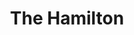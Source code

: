 ---
layout: place
title: "The Hamilton"
permalink: /district-of-columbia/washington/the-hamilton.html
stateAbbr: DC
stateName: District of Columbia
cityName: Washington
place_id: ChIJ0zjVx5e3t4kRPiQqmswuh9c
photos:
  - name: >-
      places/ChIJ0zjVx5e3t4kRPiQqmswuh9c/photos/AeeoHcK_2RzG4N02E9L6ZPl08oggVTqQ0594RYsH6qFSl5NhGWzwCc4JlHoeW4yu9AU0Cc2t12IGEAly30jFWbgjvS6UOmXNjCktBNh72U2ae809l55pk32sEXxc5kMY2nIBI1vPuJI78GpK9qgKs6e0IQm05XO8fSu00p7qyY5WxWw8UwLqwWYtA8-qCpC8nB9YE_UndG8o4-bFyLjlDb1W2kdpZbY2R9wt_bHzZ0axXZZYxWOFpMBIwiFDIWEv5WwLlbLptYB1NC5NTN9pkm1IO694quaua7XQvMpp4s_FIEFZ7w
    widthPx: 4320
    heightPx: 2880
    authorAttributions:
      - displayName: The Hamilton
        uri: https://maps.google.com/maps/contrib/103036502084943676218
        photoUri: >-
          https://lh3.googleusercontent.com/a-/ALV-UjVO3-F5aO5j5esYcSX4jlP4ihk8-i8e-psdkXz7LpWff__RsJI0=s100-p-k-no-mo
    flagContentUri: >-
      https://www.google.com/local/imagery/report/?cb_client=maps_api_places.places_api&image_key=!1e10!2sAF1QipNexydivJCAR1PVxdJBi_d8ymsIRS0ePaRRWaLV&hl=en-US
    googleMapsUri: >-
      https://www.google.com/maps/place//data=!3m4!1e2!3m2!1sAF1QipNexydivJCAR1PVxdJBi_d8ymsIRS0ePaRRWaLV!2e10!4m2!3m1!1s0x89b7b797c7d538d3:0xd7872ecc9a2a243e
  - name: >-
      places/ChIJ0zjVx5e3t4kRPiQqmswuh9c/photos/AeeoHcKXVGlPNs9uo7VINFQwQ782HnGE5blho5NAKL8tWo50HJiYLdSSjnWk39ygCgdgnajxPCf5Xd4Q1dhW8IjzR5v84Efvl0rnnyDbW0LibRObsZCcdy1fuPtGIlf1WA9TPAS3ZSGmFgFptJlHz3BE5bUEaEOG2bXDUF7iVWCrw6vXLcqeLrKNEWSt-mWFz-fpQGTt9lEw219JOspRRNpoOy6DPd6ttb2DhfBLdODlrPZcYeChsiOjZ37L35tdCz4vZCTDBkJM2v3xOG04t3zrLtfftsewMi_7gavH-JHO42lfSg
    widthPx: 3841
    heightPx: 2561
    authorAttributions:
      - displayName: The Hamilton
        uri: https://maps.google.com/maps/contrib/103036502084943676218
        photoUri: >-
          https://lh3.googleusercontent.com/a-/ALV-UjVO3-F5aO5j5esYcSX4jlP4ihk8-i8e-psdkXz7LpWff__RsJI0=s100-p-k-no-mo
    flagContentUri: >-
      https://www.google.com/local/imagery/report/?cb_client=maps_api_places.places_api&image_key=!1e10!2sAF1QipPNBknx98gB52rrGlTnYYHrRYw0iF7W6DU3nNqw&hl=en-US
    googleMapsUri: >-
      https://www.google.com/maps/place//data=!3m4!1e2!3m2!1sAF1QipPNBknx98gB52rrGlTnYYHrRYw0iF7W6DU3nNqw!2e10!4m2!3m1!1s0x89b7b797c7d538d3:0xd7872ecc9a2a243e
  - name: >-
      places/ChIJ0zjVx5e3t4kRPiQqmswuh9c/photos/AeeoHcLMJGjz9XnqGlv3X0NkCetnTzmpkTvNiIiMo6B_D60vaYLe6YmzpPqOwl01GyeSu3gBqQ8J4m97s99HtthIVVaVMZgwRlojYlc0LYKuoFPf8u1wmB0cgwhFveuGPJEjDOUdmsJIp8b_lemX2_rOTlFlyrA_hZbx_CaFZPmBM9Jb2LZzkOYAXHn5d4MEtGXrd1K8BcmSCmXdsCPPmiuiB1xiXambOpD-zFQ6tcnMCg601sNtIdrarZkaet4BnmWKUDIuYAkGvOVe3uEiYEljrKshx8nV_k2ISVeTNtFwPdcTLP9B2rX_M9mM8odV1wuA5WxjhG6ha7q9LVsbRVvxgNYDHUYgFbqJxQJiq4E3KYLM8OBpi9r-QwVM7uX3g5lmq4CMrEWhqV_lU6ec3dixvFuFX9JPPEQxvr2VYkfIg22mIbHb
    widthPx: 1449
    heightPx: 1067
    authorAttributions:
      - displayName: Dario Mirski
        uri: https://maps.google.com/maps/contrib/105576028219949544272
        photoUri: >-
          https://lh3.googleusercontent.com/a/ACg8ocLmR1GhLP5OvoCaP9UsKAf6y-RNEz6o-cODI17Q2goiWLPKPw=s100-p-k-no-mo
    flagContentUri: >-
      https://www.google.com/local/imagery/report/?cb_client=maps_api_places.places_api&image_key=!1e10!2sCIHM0ogKEICAgMCIzrCbnwE&hl=en-US
    googleMapsUri: >-
      https://www.google.com/maps/place//data=!3m4!1e2!3m2!1sCIHM0ogKEICAgMCIzrCbnwE!2e10!4m2!3m1!1s0x89b7b797c7d538d3:0xd7872ecc9a2a243e
  - name: >-
      places/ChIJ0zjVx5e3t4kRPiQqmswuh9c/photos/AeeoHcILSgKvn0Vy5P8GQuJWfVz7ktV6SGTF3mA57hTes4l5HV9OQr7o-V_NXivzsY5pI1yc0ic07zREEQCizwQ7SIUxBpluQ3XRfGeoJ0rmyzflyQlu_vkAiVH8UIZcY5YDgQ8mrg9uX8CElibUBTcoP2iC56CpaZofjSf5m7unZU2puv1sjNb0m48hYXq-XeNgellLLpQ9nOLpWZrrw-hZhJHaA-Tj05F-8UEVdB7swpT0MTOANYW6X5y5YUoT49QEW3NWWH2QafzYxVnaubsmwNT2mlNRWv-Y9ZcS-YpqB_cfdw
    widthPx: 947
    heightPx: 800
    authorAttributions:
      - displayName: The Hamilton
        uri: https://maps.google.com/maps/contrib/103036502084943676218
        photoUri: >-
          https://lh3.googleusercontent.com/a-/ALV-UjVO3-F5aO5j5esYcSX4jlP4ihk8-i8e-psdkXz7LpWff__RsJI0=s100-p-k-no-mo
    flagContentUri: >-
      https://www.google.com/local/imagery/report/?cb_client=maps_api_places.places_api&image_key=!1e10!2sAF1QipN4-z29R_lAtpCsHkoX_0K_Nsf5lSdySb9pogT3&hl=en-US
    googleMapsUri: >-
      https://www.google.com/maps/place//data=!3m4!1e2!3m2!1sAF1QipN4-z29R_lAtpCsHkoX_0K_Nsf5lSdySb9pogT3!2e10!4m2!3m1!1s0x89b7b797c7d538d3:0xd7872ecc9a2a243e
  - name: >-
      places/ChIJ0zjVx5e3t4kRPiQqmswuh9c/photos/AeeoHcI6ElWTZAxiAuZuFQjBzxg9bOptd9uFhfQY11UGryZ-6D7I-q2DZoINKnnJF7iWUxJInXLsXWhWvah6lCLq3kHVp0B2GrVMbOw1pvk3ZhDHuXQlOwFcDVLdWvDiPqnRAIIhbnRSP5JOoiLgOImpRQm0avLmMmj4T5hI7bxl4Xbn-IJlZuEarE2Rt7MNNDZcMgW85p_xQwr7IcEzvBtO0W3MoiDK41BABFTuKm6MGnxH1gPVuGkBkA43Ayoykv2s7kGnpqelbLW_xKNI3bFeboWgRvTd4bMtr8BmAAa_0fprevwBzd5j3LNAp9nrpTXBZ1btJ12u1T-3QqHQGUm4ReemNC-7D3KLWB8zQAzqWi5stxqGkhnK2dmv7pu8iDUDw8-iac79ymJc6aEa-WwDgV9o4ooR0-LFA-uLPLyI8ULpUTM
    widthPx: 4800
    heightPx: 3600
    authorAttributions:
      - displayName: Kirill Bogoslovskii
        uri: https://maps.google.com/maps/contrib/105387125841654742972
        photoUri: >-
          https://lh3.googleusercontent.com/a-/ALV-UjWsKeZjkaxy2oG4PgantIqqs2HsO9P8dYTv20eL_Y9Shv6vTVw2Rg=s100-p-k-no-mo
    flagContentUri: >-
      https://www.google.com/local/imagery/report/?cb_client=maps_api_places.places_api&image_key=!1e10!2sCIHM0ogKEICAgMCIh5GssQE&hl=en-US
    googleMapsUri: >-
      https://www.google.com/maps/place//data=!3m4!1e2!3m2!1sCIHM0ogKEICAgMCIh5GssQE!2e10!4m2!3m1!1s0x89b7b797c7d538d3:0xd7872ecc9a2a243e
  - name: >-
      places/ChIJ0zjVx5e3t4kRPiQqmswuh9c/photos/AeeoHcIRIU8R6DcrxnCGfSynfiFmjQA7KSTeqZF_ykqtiFi1_M33gST-3ibq2WF5RKsH6vIvpqRUe1Nqk2Ej58T-Y_3m6Z0Z0DaAawZAOoEdpcGK5kZ1-_W7kzjRrtldxRzjoA1gpz2g-Gk8fH1PloN-YVoDBknUP-nba4yrgB_c5uGtGZd5f4G3lLgbmEUd43ZeV8Y0nCfTUplGqWWJ5GCZUcvpRGLxOigqCgRksttK4o3MAQ9l3uynwzcbTxprXxdx1U3fraKLzcU1eeEApY86GwZTG-5doZVz3ixkwDXD_maNzmY5bvgI7b0yalEIpM2jZirmV_AM1BAWGPF9VEXE_OeKulzodIoRQQ5iQ-nkBvI4AjCq6r-qq6-9UaRymshctlNoU_ZXRhqQakGWU-Tdqm3Z7tbjJQFK7mP4785oy-9l2cr0
    widthPx: 4624
    heightPx: 3472
    authorAttributions:
      - displayName: Emma Cobert
        uri: https://maps.google.com/maps/contrib/117567416219630118483
        photoUri: >-
          https://lh3.googleusercontent.com/a-/ALV-UjV0vyg5zDrBLBoE0fErcMhpcz8SJVL2feX3rYuk5G7P7gd8gy3Z=s100-p-k-no-mo
    flagContentUri: >-
      https://www.google.com/local/imagery/report/?cb_client=maps_api_places.places_api&image_key=!1e10!2sCIHM0ogKEICAgICfq5-zowE&hl=en-US
    googleMapsUri: >-
      https://www.google.com/maps/place//data=!3m4!1e2!3m2!1sCIHM0ogKEICAgICfq5-zowE!2e10!4m2!3m1!1s0x89b7b797c7d538d3:0xd7872ecc9a2a243e
  - name: >-
      places/ChIJ0zjVx5e3t4kRPiQqmswuh9c/photos/AeeoHcK5QBSEuJ2DFdNJ-Ni6lQP35Z5Px_Uzh8uM3S7CWopRHBUyjlFvFHaQfde71Ezo5kLrmiV6R0hkxAsmhkGY9JJIvHwbn0KYoVrt77MXuem8D_Jbilevz6IvwGCrlkijSmiZMQR3C86NegIl9cKx7red4wgmMmRJuR0aLF45FyyUlnk4uLi_5Mhg9_L6SlH2G6rjarmwFDWQ6Rot2CspjOJKHadKwS6BQ23IhTId6H8S7G7qPLkZd6w6VoMW7CGaZPrugIgXP7RKi7onIHI-mB2GrYyS5Z8u9qat2T2bvaoPM5iVbI3iEvcDwLOfaRGyVSp6QIMfG8bOT3RdzrjG5ncjef-TMd96u5cQeH22_fU-kCFzirYgfHLJvWy5wW7ALzUSgg4KFM5KmDlb9tRoAn1D5BZI8oU7B_FG9k9-8pKEp9EQ
    widthPx: 3600
    heightPx: 4800
    authorAttributions:
      - displayName: Satish Shikhare
        uri: https://maps.google.com/maps/contrib/108427399698816213863
        photoUri: >-
          https://lh3.googleusercontent.com/a-/ALV-UjXfXDmDpMfuXilMSS8nHhMleGrZ9OAq407iVIoVpT-_M87ZvzbK=s100-p-k-no-mo
    flagContentUri: >-
      https://www.google.com/local/imagery/report/?cb_client=maps_api_places.places_api&image_key=!1e10!2sCIHM0ogKEICAgICvjsO5iAE&hl=en-US
    googleMapsUri: >-
      https://www.google.com/maps/place//data=!3m4!1e2!3m2!1sCIHM0ogKEICAgICvjsO5iAE!2e10!4m2!3m1!1s0x89b7b797c7d538d3:0xd7872ecc9a2a243e
  - name: >-
      places/ChIJ0zjVx5e3t4kRPiQqmswuh9c/photos/AeeoHcKL2YesuWQDlBv3qfRmULaqbafX3OjqFSWFlodUV00YDk75m_mM_7GGGOReb_ISpxiXFJzrluMpAZcfW-cG_fVdr8Gj1MHWwsdBnPKRMxJSCjwQP6vFRDxC2gNj8VGeV56bPqp5HaD0eSsuifjlPeJcm3DheoiWy9wsSdP8V6IjArBok6PzaCb_os-qxDcHb8VhT4aCRKQ3eIo8uT7NLMuWHppidubcjjv_KFulCDHEBxWvT8CuNcDga8JsCXwsURIOg96NotkSkYUXedQtSVvJGLDH6Kx7qxLsxFFNUVsIzQr7YJXOWoTHnd_BU-35oEizBMNssAVzhKZp7OIGy6u_mskTbsC65qVcpqEMz2gzEPWTvYVUXZO01I73I8qie-GBD-XwtdUROnGAlBCeKT8usLWk8BVVOvfYdKXrcXqfxw
    widthPx: 4080
    heightPx: 3072
    authorAttributions:
      - displayName: Sean B
        uri: https://maps.google.com/maps/contrib/118135978568226268136
        photoUri: >-
          https://lh3.googleusercontent.com/a/ACg8ocJ6X7QY7mx3J8WiVgMbptwICzMsZzn-7OF-60bZQPUUEKc3XQ=s100-p-k-no-mo
    flagContentUri: >-
      https://www.google.com/local/imagery/report/?cb_client=maps_api_places.places_api&image_key=!1e10!2sCIHM0ogKEICAgICLp8LcUw&hl=en-US
    googleMapsUri: >-
      https://www.google.com/maps/place//data=!3m4!1e2!3m2!1sCIHM0ogKEICAgICLp8LcUw!2e10!4m2!3m1!1s0x89b7b797c7d538d3:0xd7872ecc9a2a243e
  - name: >-
      places/ChIJ0zjVx5e3t4kRPiQqmswuh9c/photos/AeeoHcKaoxknEvhhg5iKLKgmiSywe3V9XgqrFXo0syCwSORXh_iiOnoN0pmWSt1Z2ZeomdZzeJ_UIy9Idn5faDk8_JGfg2h54J1zRjKbQbln99wiHbYj8mMmMOQTcPSflnj9070m76oJxSu3TiiThZalXyzXhMb4pzvtMrEcFGulJZ3DeHRTjejVuQo9FIx2PY1q8sYNkEglj1p6646AFYcesn4OuRKo5H5_DHjIxgxjo3su3zAk3O2WyBykuJ1UEW2PCPk8WaDNjgkODdOHj2z-8eUxguoBdOY5ylZf2zNzKoZ3GmtfDrXMRiYmVVWTAevu6SpV2WLEAdxkQGQoEq--PZQR6tk1_g2C-rJUTin6Rf9OGIm0qtAX8LcG3DwgPIvPd7MprPOuwGPd5PWo9F7WZfqySea0ukQxoTYnf1K6A_wB5qtU
    widthPx: 3600
    heightPx: 4800
    authorAttributions:
      - displayName: Satish Shikhare
        uri: https://maps.google.com/maps/contrib/108427399698816213863
        photoUri: >-
          https://lh3.googleusercontent.com/a-/ALV-UjXfXDmDpMfuXilMSS8nHhMleGrZ9OAq407iVIoVpT-_M87ZvzbK=s100-p-k-no-mo
    flagContentUri: >-
      https://www.google.com/local/imagery/report/?cb_client=maps_api_places.places_api&image_key=!1e10!2sCIHM0ogKEICAgICvjsO58AE&hl=en-US
    googleMapsUri: >-
      https://www.google.com/maps/place//data=!3m4!1e2!3m2!1sCIHM0ogKEICAgICvjsO58AE!2e10!4m2!3m1!1s0x89b7b797c7d538d3:0xd7872ecc9a2a243e
  - name: >-
      places/ChIJ0zjVx5e3t4kRPiQqmswuh9c/photos/AeeoHcINTC35-SzYID6By9v9J2ANKsmVzVyBhAUU9m7RUMDgJI4cTjGdFcBaMaUVn7Z_PZKS_L5T5wbNUyGhOWRdVR2VgsYbGd7R7twnyIt3DTGEYD_fVrxzp_QzPK6DuazAWvU8-UZds0vURhOheeaw8twcz8OwekDy-K3464q_OgWiMyt0ni_0VRMY9cdbYHLM8HsDz49amq1PQ3v00s1aGYl0L6UHC8thW_dcD4SAHqi5_4ABsD7Q19m88QHG-XfGO6xvvqXOqIJmmYZJ3EUvxjrIiuJKWHTJlZVWaMlKI8KCxvuKH_mu0Igltrkz1tLRI7mt5LMQ7kBuU6Xhq1VrwHQ6YCao2zqvJq0NPAMmyaL7Q6VFNbCV35zfi0PwtGMgBl7lSUBX-PMjqsivO0399_0VujxS0efqx0A-KhHWiP6Yr294
    widthPx: 4000
    heightPx: 3000
    authorAttributions:
      - displayName: Udo Ste
        uri: https://maps.google.com/maps/contrib/105087313931710306129
        photoUri: >-
          https://lh3.googleusercontent.com/a-/ALV-UjWu9b9nUXzTnLmQvjgRwJGVBOtBdVHLlKrb2i2uO4rblp5F93F2=s100-p-k-no-mo
    flagContentUri: >-
      https://www.google.com/local/imagery/report/?cb_client=maps_api_places.places_api&image_key=!1e10!2sCIHM0ogKEICAgIDLwKHypQE&hl=en-US
    googleMapsUri: >-
      https://www.google.com/maps/place//data=!3m4!1e2!3m2!1sCIHM0ogKEICAgIDLwKHypQE!2e10!4m2!3m1!1s0x89b7b797c7d538d3:0xd7872ecc9a2a243e
address: 600 14th St NW, Washington, DC 20005, USA
street: 600 14th St NW
city: Washington
state: DC
zip: '20005'
country: USA
neighborhood: Northwest Washington
latitude: '38.897538'
longitude: '-77.032187'
accessibility_options:
  wheelchairAccessibleEntrance: true
  wheelchairAccessibleRestroom: true
  wheelchairAccessibleSeating: true
business_status: OPERATIONAL
name: The Hamilton
google_maps_links:
  directionsUri: >-
    https://www.google.com/maps/dir//''/data=!4m7!4m6!1m1!4e2!1m2!1m1!1s0x89b7b797c7d538d3:0xd7872ecc9a2a243e!3e0
  placeUri: https://maps.google.com/?cid=15530433296305103934
  writeAReviewUri: >-
    https://www.google.com/maps/place//data=!4m3!3m2!1s0x89b7b797c7d538d3:0xd7872ecc9a2a243e!12e1
  reviewsUri: >-
    https://www.google.com/maps/place//data=!4m4!3m3!1s0x89b7b797c7d538d3:0xd7872ecc9a2a243e!9m1!1b1
  photosUri: >-
    https://www.google.com/maps/place//data=!4m3!3m2!1s0x89b7b797c7d538d3:0xd7872ecc9a2a243e!10e5
primary_type: American Restaurant
opening_hours:
  regular: null
  current: null
secondary_opening_hours:
  regular:
    weekdayDescriptions: null
    type: null
  current:
    weekdayDescriptions: null
    type: null
phone: (202) 787-1000
price_level: PRICE_LEVEL_MODERATE
price_range: null
rating: '4.5'
rating_count: 9062
website: https://www.thehamiltondc.com/
description: >-
  Hip American eatery with late hours, plus plenty of room in a live music space
  downstairs.
reviews:
  - name: >-
      places/ChIJ0zjVx5e3t4kRPiQqmswuh9c/reviews/ChdDSUhNMG9nS0VJQ0FnTUNJMHNmUXVRRRAB
    relativePublishTimeDescription: a week ago
    rating: 5
    text:
      text: >-
        Perfect Simplicity: A Return to The Hamilton


        As DC residents, my wife and I have come to appreciate restaurants that
        blend quality, atmosphere, and consistency. Our recent dinner at The
        Hamilton, a repeat visit during the vibrant Cherry Blossom season, once
        again confirmed its place among the city’s most satisfying dining
        experiences. “Perfect Simplicity” best describes our evening—not because
        the dishes were simple in execution, but because everything felt
        effortlessly right.


        🌸 The Cherry Blossom Glow: Atmosphere & Service

        With DC in full bloom and visitors flowing in from across the country
        and abroad, The Hamilton was lively and energetic. The space was
        bustling but never chaotic, and the service stood out—attentive,
        polished, and unhurried, allowing us to fully enjoy each course in
        comfort.


        🍜 Starter: Miso Soup

        I began with the Miso Soup, which turned out to be a quiet revelation.
        The broth was velvety and savory, its umami notes deepened by shiitake
        mushrooms sliced to perfection, silky tofu, scallions, and the subtle
        marine touch of seaweed. This was a dish in harmony—elegant, balanced,
        and deeply satisfying.


        🧀 Shared Starter: Grayson Cheese Plate

        We shared the Grayson cheese, part of the American Farmhouse Cheese
        selection, and it delivered a beautiful range of flavors and textures.
        The semi-soft, aromatic cow’s milk cheese was accompanied by pickled red
        onions with a delightful crunch, tangy and vibrant. The cranberry walnut
        bread was both chewy and fragrant, and the two accompanying spreads
        added complexity—one fig-forward and sweet, the other earthy and savory.
        It was a starter that invited slow bites and long conversation.


        🍝 Main: Classic Meatballs & Pomodoro

        I followed with the Classic Meatballs & Pomodoro—an unfussy but
        comforting dish done impeccably well. The meatballs were tender and
        well-seasoned, nestled in a bright and savory pomodoro sauce, with a
        base of Parmesan polenta that was creamy, rich, and wonderfully
        textured. It felt like something straight out of a rustic Italian
        kitchen.


        🥪 Her Main: Roasted Turkey Sandwich

        My wife enjoyed the Roasted Turkey Sandwich, built on everything
        ciabatta and layered with pimento cheese, bacon, lettuce, tomato, and
        scallion aioli. She noted the turkey’s shaved texture, which gave the
        sandwich a light yet satisfying mouthfeel. The flavors were vibrant and
        well-integrated, especially the subtle heat of the pimento cheese and
        the crisp, smoky bacon. Served with golden, perfectly crisped fries, it
        was hearty and delightful.


        🍷 A Place We’ll Keep Coming Back To

        While we are still getting to know DC’s full culinary landscape, The
        Hamilton has quickly become a favorite—a spot that balances
        crowd-pleasing versatility with thoughtful execution. The space is
        elegant yet relaxed, the menu broad but curated, and the service
        consistently warm and professional.


        Whether it’s a simple bowl of soup or a full entrée, The Hamilton
        doesn’t overreach—it delivers with confidence and care, and that makes
        it one of the most dependable and rewarding dining options in downtown
        DC.


        Rating: 5/5

        Standouts: Miso Soup, Grayson Cheese Plate, Classic Meatballs

        Vibe: Warm, lively, welcoming—great for both locals and visitors

        Would we return? Absolutely. Again and again.

        Prior Visit:

        We stopped a week ago in for an early dinner at The Hamilton in DC and
        had a wonderful experience. I went with the Cobb salad, and my wife had
        Evan’s Chicken — both were delicious and beautifully prepared. The
        atmosphere struck the perfect balance: stylish and energetic, yet still
        warm and welcoming. It felt very DC, in the best possible way. The staff
        was friendly and attentive, making the whole experience even more
        enjoyable. We’ll definitely be back, we we have done recently before
        this visit. Definitively we are becoming regular customers
      languageCode: en
    originalText:
      text: >-
        Perfect Simplicity: A Return to The Hamilton


        As DC residents, my wife and I have come to appreciate restaurants that
        blend quality, atmosphere, and consistency. Our recent dinner at The
        Hamilton, a repeat visit during the vibrant Cherry Blossom season, once
        again confirmed its place among the city’s most satisfying dining
        experiences. “Perfect Simplicity” best describes our evening—not because
        the dishes were simple in execution, but because everything felt
        effortlessly right.


        🌸 The Cherry Blossom Glow: Atmosphere & Service

        With DC in full bloom and visitors flowing in from across the country
        and abroad, The Hamilton was lively and energetic. The space was
        bustling but never chaotic, and the service stood out—attentive,
        polished, and unhurried, allowing us to fully enjoy each course in
        comfort.


        🍜 Starter: Miso Soup

        I began with the Miso Soup, which turned out to be a quiet revelation.
        The broth was velvety and savory, its umami notes deepened by shiitake
        mushrooms sliced to perfection, silky tofu, scallions, and the subtle
        marine touch of seaweed. This was a dish in harmony—elegant, balanced,
        and deeply satisfying.


        🧀 Shared Starter: Grayson Cheese Plate

        We shared the Grayson cheese, part of the American Farmhouse Cheese
        selection, and it delivered a beautiful range of flavors and textures.
        The semi-soft, aromatic cow’s milk cheese was accompanied by pickled red
        onions with a delightful crunch, tangy and vibrant. The cranberry walnut
        bread was both chewy and fragrant, and the two accompanying spreads
        added complexity—one fig-forward and sweet, the other earthy and savory.
        It was a starter that invited slow bites and long conversation.


        🍝 Main: Classic Meatballs & Pomodoro

        I followed with the Classic Meatballs & Pomodoro—an unfussy but
        comforting dish done impeccably well. The meatballs were tender and
        well-seasoned, nestled in a bright and savory pomodoro sauce, with a
        base of Parmesan polenta that was creamy, rich, and wonderfully
        textured. It felt like something straight out of a rustic Italian
        kitchen.


        🥪 Her Main: Roasted Turkey Sandwich

        My wife enjoyed the Roasted Turkey Sandwich, built on everything
        ciabatta and layered with pimento cheese, bacon, lettuce, tomato, and
        scallion aioli. She noted the turkey’s shaved texture, which gave the
        sandwich a light yet satisfying mouthfeel. The flavors were vibrant and
        well-integrated, especially the subtle heat of the pimento cheese and
        the crisp, smoky bacon. Served with golden, perfectly crisped fries, it
        was hearty and delightful.


        🍷 A Place We’ll Keep Coming Back To

        While we are still getting to know DC’s full culinary landscape, The
        Hamilton has quickly become a favorite—a spot that balances
        crowd-pleasing versatility with thoughtful execution. The space is
        elegant yet relaxed, the menu broad but curated, and the service
        consistently warm and professional.


        Whether it’s a simple bowl of soup or a full entrée, The Hamilton
        doesn’t overreach—it delivers with confidence and care, and that makes
        it one of the most dependable and rewarding dining options in downtown
        DC.


        Rating: 5/5

        Standouts: Miso Soup, Grayson Cheese Plate, Classic Meatballs

        Vibe: Warm, lively, welcoming—great for both locals and visitors

        Would we return? Absolutely. Again and again.

        Prior Visit:

        We stopped a week ago in for an early dinner at The Hamilton in DC and
        had a wonderful experience. I went with the Cobb salad, and my wife had
        Evan’s Chicken — both were delicious and beautifully prepared. The
        atmosphere struck the perfect balance: stylish and energetic, yet still
        warm and welcoming. It felt very DC, in the best possible way. The staff
        was friendly and attentive, making the whole experience even more
        enjoyable. We’ll definitely be back, we we have done recently before
        this visit. Definitively we are becoming regular customers
      languageCode: en
    authorAttribution:
      displayName: Dario Mirski
      uri: https://www.google.com/maps/contrib/105576028219949544272/reviews
      photoUri: >-
        https://lh3.googleusercontent.com/a/ACg8ocLmR1GhLP5OvoCaP9UsKAf6y-RNEz6o-cODI17Q2goiWLPKPw=s128-c0x00000000-cc-rp-mo-ba3
    publishTime: '2025-04-01T23:44:37.135622Z'
    flagContentUri: >-
      https://www.google.com/local/review/rap/report?postId=ChdDSUhNMG9nS0VJQ0FnTUNJMHNmUXVRRRAB&d=17924085&t=1
    googleMapsUri: >-
      https://www.google.com/maps/reviews/data=!4m6!14m5!1m4!2m3!1sChdDSUhNMG9nS0VJQ0FnTUNJMHNmUXVRRRAB!2m1!1s0x89b7b797c7d538d3:0xd7872ecc9a2a243e
  - name: >-
      places/ChIJ0zjVx5e3t4kRPiQqmswuh9c/reviews/ChdDSUhNMG9nS0VJQ0FnTUN3NmVPSTJnRRAB
    relativePublishTimeDescription: 3 weeks ago
    rating: 4
    text:
      text: >-
        Last week, a friend and I visited The Hamilton for Happy Hour. While it
        wasn't my friend's first time there, it was my first experience dining
        at the restaurant. The place is quite large, featuring several different
        seating areas. We chose a table towards the back, which was nice since
        the front area was packed.


        Initially, Kate was our server, and she was fantastic—very attentive and
        helpful in assisting us with our roll selections. Once Kate's shift
        ended, we were served by Erin. Erin was pleasant, but she wasn't as
        attentive as Kate had been.


        We ordered a variety of sushi rolls, and I also tried the cream of crab
        soup. The soup arrived first. It had a good flavor, but I found it a bit
        bland for my taste; however, it was full of crab, which I really
        enjoyed. The sushi rolls were decent, but I've definitely had better
        before. Each of us ordered three rolls: my friend had the Tsunami,
        Crunchy Tuna, and Rainbow rolls, while I chose the Caterpillar,
        Firecracker, and King Toro rolls. Our favorites were the Rainbow and
        King Toro rolls.


        If you're unsure about what to eat, The Hamilton offers a wide selection
        of options to choose from.
      languageCode: en
    originalText:
      text: >-
        Last week, a friend and I visited The Hamilton for Happy Hour. While it
        wasn't my friend's first time there, it was my first experience dining
        at the restaurant. The place is quite large, featuring several different
        seating areas. We chose a table towards the back, which was nice since
        the front area was packed.


        Initially, Kate was our server, and she was fantastic—very attentive and
        helpful in assisting us with our roll selections. Once Kate's shift
        ended, we were served by Erin. Erin was pleasant, but she wasn't as
        attentive as Kate had been.


        We ordered a variety of sushi rolls, and I also tried the cream of crab
        soup. The soup arrived first. It had a good flavor, but I found it a bit
        bland for my taste; however, it was full of crab, which I really
        enjoyed. The sushi rolls were decent, but I've definitely had better
        before. Each of us ordered three rolls: my friend had the Tsunami,
        Crunchy Tuna, and Rainbow rolls, while I chose the Caterpillar,
        Firecracker, and King Toro rolls. Our favorites were the Rainbow and
        King Toro rolls.


        If you're unsure about what to eat, The Hamilton offers a wide selection
        of options to choose from.
      languageCode: en
    authorAttribution:
      displayName: Carmen Hall
      uri: https://www.google.com/maps/contrib/106747537221789362099/reviews
      photoUri: >-
        https://lh3.googleusercontent.com/a-/ALV-UjU0fyPzV6YVmo6szTygS5JzqDClwph4sBgY0vJIBy95FzBbBTQ=s128-c0x00000000-cc-rp-mo-ba4
    publishTime: '2025-03-19T19:10:20.781985Z'
    flagContentUri: >-
      https://www.google.com/local/review/rap/report?postId=ChdDSUhNMG9nS0VJQ0FnTUN3NmVPSTJnRRAB&d=17924085&t=1
    googleMapsUri: >-
      https://www.google.com/maps/reviews/data=!4m6!14m5!1m4!2m3!1sChdDSUhNMG9nS0VJQ0FnTUN3NmVPSTJnRRAB!2m1!1s0x89b7b797c7d538d3:0xd7872ecc9a2a243e
  - name: >-
      places/ChIJ0zjVx5e3t4kRPiQqmswuh9c/reviews/ChZDSUhNMG9nS0VJQ0FnTUNnMXZmVURBEAE
    relativePublishTimeDescription: a month ago
    rating: 5
    text:
      text: >-
        I had an excellent experience at The Hamilton! The food was
        outstanding—fresh, flavorful, and beautifully presented. The service was
        just as impressive, with attentive and friendly staff making sure
        everything was perfect.


        The restaurant itself is spotless, well-maintained, and has a welcoming
        atmosphere. It’s a great spot for any occasion—whether you're here for a
        business meeting, a romantic dinner, or just a nice meal with friends
        and family.


        The prices are very reasonable for the quality and experience you get. I
        highly recommend The Hamilton to anyone looking for a top-tier dining
        experience.
      languageCode: en
    originalText:
      text: >-
        I had an excellent experience at The Hamilton! The food was
        outstanding—fresh, flavorful, and beautifully presented. The service was
        just as impressive, with attentive and friendly staff making sure
        everything was perfect.


        The restaurant itself is spotless, well-maintained, and has a welcoming
        atmosphere. It’s a great spot for any occasion—whether you're here for a
        business meeting, a romantic dinner, or just a nice meal with friends
        and family.


        The prices are very reasonable for the quality and experience you get. I
        highly recommend The Hamilton to anyone looking for a top-tier dining
        experience.
      languageCode: en
    authorAttribution:
      displayName: Franklin Duharte
      uri: https://www.google.com/maps/contrib/109447006042371123104/reviews
      photoUri: >-
        https://lh3.googleusercontent.com/a/ACg8ocLrrnomVsdmabwxR6x6xKh5SZhvROARLfdigTwMklWxmMM3yg=s128-c0x00000000-cc-rp-mo-ba5
    publishTime: '2025-02-17T01:41:25.574738Z'
    flagContentUri: >-
      https://www.google.com/local/review/rap/report?postId=ChZDSUhNMG9nS0VJQ0FnTUNnMXZmVURBEAE&d=17924085&t=1
    googleMapsUri: >-
      https://www.google.com/maps/reviews/data=!4m6!14m5!1m4!2m3!1sChZDSUhNMG9nS0VJQ0FnTUNnMXZmVURBEAE!2m1!1s0x89b7b797c7d538d3:0xd7872ecc9a2a243e
  - name: >-
      places/ChIJ0zjVx5e3t4kRPiQqmswuh9c/reviews/ChdDSUhNMG9nS0VJQ0FnTUNna3ZhYW5BRRAB
    relativePublishTimeDescription: a month ago
    rating: 5
    text:
      text: >-
        My partner and I went for Valentine's day and had the best time! The
        restaurant is beautiful and actually enormous with multiple dining rooms
        and bar areas. Everything we ate was delicious and the cocktails were
        good too. Will definitely come back to try the sushi!
      languageCode: en
    originalText:
      text: >-
        My partner and I went for Valentine's day and had the best time! The
        restaurant is beautiful and actually enormous with multiple dining rooms
        and bar areas. Everything we ate was delicious and the cocktails were
        good too. Will definitely come back to try the sushi!
      languageCode: en
    authorAttribution:
      displayName: Sarah Skordas
      uri: https://www.google.com/maps/contrib/101041492001422672430/reviews
      photoUri: >-
        https://lh3.googleusercontent.com/a-/ALV-UjXL3YXg8QakPvdMjPjaw9AoGIg2GVf84ltp-uOaz7kaK_smJKCIWA=s128-c0x00000000-cc-rp-mo-ba3
    publishTime: '2025-02-15T13:54:42.073196Z'
    flagContentUri: >-
      https://www.google.com/local/review/rap/report?postId=ChdDSUhNMG9nS0VJQ0FnTUNna3ZhYW5BRRAB&d=17924085&t=1
    googleMapsUri: >-
      https://www.google.com/maps/reviews/data=!4m6!14m5!1m4!2m3!1sChdDSUhNMG9nS0VJQ0FnTUNna3ZhYW5BRRAB!2m1!1s0x89b7b797c7d538d3:0xd7872ecc9a2a243e
  - name: >-
      places/ChIJ0zjVx5e3t4kRPiQqmswuh9c/reviews/ChZDSUhNMG9nS0VJQ0FnTUNJN0lISllnEAE
    relativePublishTimeDescription: a week ago
    rating: 5
    text:
      text: >-
        Look up and around at the architecture and paintings. They are very
        interesting. The bread basket was good. The branzino with no head was
        excellent! The brussel sprouts were cooked to perfection with great
        seasoning too. The truffle fries were good too! Service was excellent
        too. Two bars too. Lots of space. Book reservation on open table too.
        Packed restaurant due to cherry blossoms 🌸
      languageCode: en
    originalText:
      text: >-
        Look up and around at the architecture and paintings. They are very
        interesting. The bread basket was good. The branzino with no head was
        excellent! The brussel sprouts were cooked to perfection with great
        seasoning too. The truffle fries were good too! Service was excellent
        too. Two bars too. Lots of space. Book reservation on open table too.
        Packed restaurant due to cherry blossoms 🌸
      languageCode: en
    authorAttribution:
      displayName: C Hill
      uri: https://www.google.com/maps/contrib/106920877225653075049/reviews
      photoUri: >-
        https://lh3.googleusercontent.com/a-/ALV-UjVrhABrw0GjoxbQAq2WgYU1cup53w2kliw8al787cqhemCw20gB=s128-c0x00000000-cc-rp-mo-ba6
    publishTime: '2025-03-31T02:48:39.736133Z'
    flagContentUri: >-
      https://www.google.com/local/review/rap/report?postId=ChZDSUhNMG9nS0VJQ0FnTUNJN0lISllnEAE&d=17924085&t=1
    googleMapsUri: >-
      https://www.google.com/maps/reviews/data=!4m6!14m5!1m4!2m3!1sChZDSUhNMG9nS0VJQ0FnTUNJN0lISllnEAE!2m1!1s0x89b7b797c7d538d3:0xd7872ecc9a2a243e
parking_options:
  freeParkingLot: false
  paidParkingLot: true
  paidStreetParking: true
payment_options:
  acceptsCreditCards: true
  acceptsDebitCards: true
  acceptsCashOnly: false
  acceptsNfc: true
allow_dogs: null
curbside_pickup: true
delivery: true
dine_in: true
good_for_children: true
good_for_groups: true
good_for_sports: false
live_music: true
menu_for_children: true
outdoor_seating: true
reservable: true
restroom: true
serves_beer: true
serves_breakfast: true
serves_brunch: true
serves_cocktails: true
serves_coffee: true
serves_dinner: true
serves_dessert: true
serves_lunch: true
serves_vegetarian_food: true
serves_wine: true
takeout: true

---